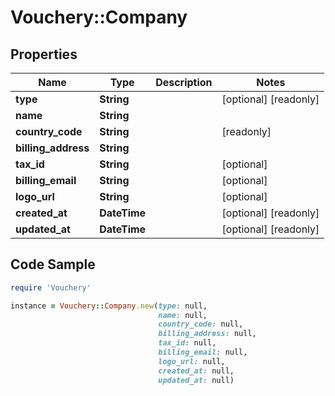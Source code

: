 # Vouchery::Company

## Properties

Name | Type | Description | Notes
------------ | ------------- | ------------- | -------------
**type** | **String** |  | [optional] [readonly] 
**name** | **String** |  | 
**country_code** | **String** |  | [readonly] 
**billing_address** | **String** |  | 
**tax_id** | **String** |  | [optional] 
**billing_email** | **String** |  | [optional] 
**logo_url** | **String** |  | [optional] 
**created_at** | **DateTime** |  | [optional] [readonly] 
**updated_at** | **DateTime** |  | [optional] [readonly] 

## Code Sample

```ruby
require 'Vouchery'

instance = Vouchery::Company.new(type: null,
                                 name: null,
                                 country_code: null,
                                 billing_address: null,
                                 tax_id: null,
                                 billing_email: null,
                                 logo_url: null,
                                 created_at: null,
                                 updated_at: null)
```


